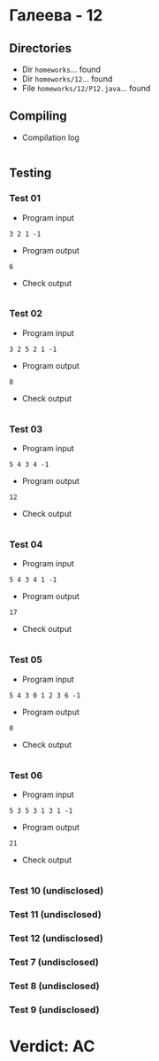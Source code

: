 # Галеева - 12
## Directories
- Dir `homeworks`... found
- Dir `homeworks/12`... found
- File `homeworks/12/P12.java`... found
## Compiling
- Compilation log
```

```
## Testing
### Test 01
- Program input
```
3 2 1 -1

```
- Program output
```
6
```
- Check output
```

```
### Test 02
- Program input
```
3 2 5 2 1 -1

```
- Program output
```
8
```
- Check output
```

```
### Test 03
- Program input
```
5 4 3 4 -1

```
- Program output
```
12
```
- Check output
```

```
### Test 04
- Program input
```
5 4 3 4 1 -1

```
- Program output
```
17
```
- Check output
```

```
### Test 05
- Program input
```
5 4 3 0 1 2 3 6 -1

```
- Program output
```
0
```
- Check output
```

```
### Test 06
- Program input
```
5 3 5 3 1 3 1 -1

```
- Program output
```
21
```
- Check output
```

```
### Test 10 (undisclosed)
### Test 11 (undisclosed)
### Test 12 (undisclosed)
### Test 7 (undisclosed)
### Test 8 (undisclosed)
### Test 9 (undisclosed)
# Verdict: AC
